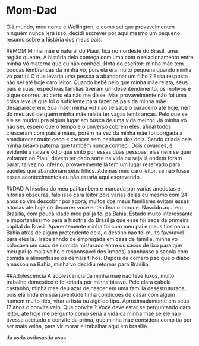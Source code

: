 # Mom-Dad

Olá mundo, meu nome é Wellington, e como sei que provavelmenten ninguém nunca lerá isso, decidi escrever por aqui mesmo um pequeno resumo sobre a história dos meus pais.

##MOM
Minha mãe é natural do Piauí, fica no nordeste do Brasil, uma região quente. A história dela começa com uma com o relacionamento entre minha Vó materna que eu não conheci.
Nota do escritor: minha mãe tem poucas lembrancas da minha vó, pois ela era muito pequena quando minha vó partiu! 
O que levaria uma pessoa a abandonar um filho ? Essa resposta não sei até hoje caro leitor. Quando bebê pelo que minha mãe relata, seus pais e suas respectivas famílias tiveram um desentendimento, os motivos e o que ocorreu ao certo ela não me disse. Mas provavelmente não foi uma coisa leve já que foi o suficiente para fazer os pais da minha mãe desaparecerem. Sua mãe( minha vó) não se sabe o paradeiro até hoje, nem do meu avô de quem minha mãe relata ter vagas lembranças. Pelo que sei ele se mudou pra algum lugar em busca de uma vida melhor. Já minha vó não sei, espero que o tempo e o universo cobrem eles, afinal todos cresceram com pais e mães, porém na vez da minha mãe foi obrigada a amadurecer muito cedo e crescer sem nenhum dos dois. Sendo criada pela minha bisavó paterna que também nunca conheci. Dois covardes, é evidente a raiva e ódio que sinto por essas duas pessoas, elas nem se quer voltaram ao Piauí, devem ter dado sorte na vida ou seja lá ondem foram parar, talvez no inferno, provavelmente lá tem um lugar reservado para aqueles que abandonam seus filhos. Además meu caro leitor, se não fosse esses acontecimentos eu não estaria aqui escrevendo. 
 
##DAD
A hisotira do meu pai tambem e marcada por varias anedotas e hitorias obscuras, falo isso cara leitor pois varias delas eu mesmo com 24 anos so vim descobrir por agora, muitos dos meus familiares evitam essas hitorias ate hoje no decorrer voce entendera o porque. Nascido aqui em Brasilia, com pouca idade meu pai ja foi pa Bahia, Estado muito interessante e importantissimo para a hisotria do Brasil ja que esse foi sede da primeira capital do Brasil. Aparentemente minha foi com meu pai e meus tios para a Bahia atras de algum pretendente dela, o destino nao foi muito favoravel para eles la. Trabalahndo de empregada em casa de familia, minha vo colocava um saco de comida misturado entre os sacos de lixo para que meu pai (o mais velho e responsavel dos irmaos) apanhasse a sacola com comida e alimentasse os demais filhos. Depois de comero pao que o diabo amassou na Bahia, minha vo decidiu retornar para Brasilia.

##Adolescencia
A adolescencia da minha mae nao teve luxos, muito trabalho domestico e foi criada por minha bisavo. Pele clara cabelo castanho, minha mae deu azar de nascer em uma familia desestruturada, pois ela linda em sua juventude tinha condicoes de casar com algum homem muito rico, virar artista ou algo do tipo. Aproximadamente em seus 17 anos o convite veio. Que convite ? Voce deve estar se perguntando caro leitor, ate hoje me pergunto como seria a vida da minha mae se ele nao tivesse aceitado o convite da prima, que minha mae considera como tia por ser mais velha, para vir morar e trabalhar aqui em brasilia.  
 
da
asda
asdasasda
asas
